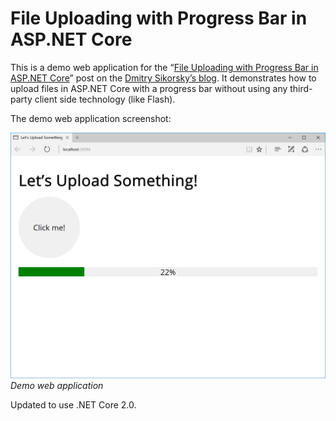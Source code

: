 ﻿# File Uploading with Progress Bar in ASP.NET Core
This is a demo web application for the
“[File Uploading with Progress Bar in ASP.NET Core](https://medium.com/@dmitrysikorsky/file-uploading-with-a-progress-bar-in-asp-net-core-771c9580795f)”
post on the [Dmitry Sikorsky’s blog](https://medium.com/@dmitrysikorsky). It demonstrates how to upload files in ASP.NET Core
with a progress bar without using any third-party client side technology (like Flash).

The demo web application screenshot:

![Demo web application](result.png)
*Demo web application*

Updated to use .NET Core 2.0.
